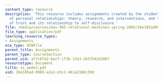 ```yaml
---
content_type: resource
description: 'This resource includes assignments created by the students on handbook
  of personal relationships: theory, research, and interventions, and the measurement
  of trust and its relationship to self-disclosure.'
file: /media/courses/mas-965-relational-machines-spring-2005/26e185ad9965a2a1e5c2461a2188c39d_ss_week3.pdf
file_type: application/pdf
learning_resource_types:
- Assignments
ocw_type: OCWFile
parent_title: Assignments
parent_type: CourseSection
parent_uid: af7c6fa2-6acf-1f3b-13a3-263f542d206f
resourcetype: Document
title: ss_week3.pdf
uid: 26e185ad-9965-a2a1-e5c2-461a2188c39d
---
```

